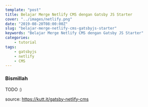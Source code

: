 ```yaml
---
template: "post"
title: Belajar Merge Netlify CMS dengan Gatsby JS Starter
cover: "../images/netlify.png"
date: "2019-08-20T08:00:00Z"
slug: "belajar-merge-netlify-cms-gatsbyjs-starter"
keywords: "Belajar Merge Netlify CMS dengan Gatsby JS Starter"
categories: 
    - tutorial
tags:
    - gatsbyjs
    - netlify
    - CMS
---
```


### Bismillah

TODO :)

source: https://kutt.it/gatsby-netlify-cms